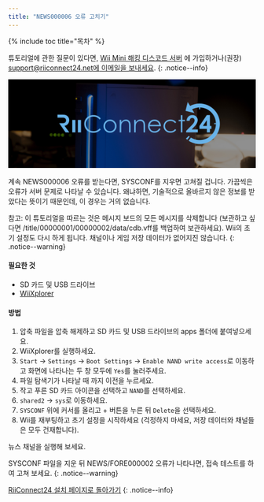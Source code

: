 ```yaml
---
title: "NEWS000006 오류 고치기"
---
```


{% include toc title="목차" %}

튜토리얼에 관한 질문이 있다면, [Wii Mini 해킹 디스코드 서버](https://discord.gg/rc24) 에 가입하거나(권장) [support@riiconnect24.net에 이메일을 보내세요](mailto:support@riiconnect24.net).
{: .notice--info}

![RiiConnect24 로고](/images/WiiRC24Logo.jpg)

계속 NEWS000006 오류를 받는다면, SYSCONF를 지우면 고쳐질 겁니다. 가끔씩은 오류가 서버 문제로 나타날 수 있습니다. 왜냐하면, 기술적으로 올바르지 않은 정보를 받았다는 뜻이기 때문인데, 이 경우는 거의 없습니다.

참고: 이 튜토리얼을 따르는 것은 메시지 보드의 모든 메시지를 삭제합니다 (보관하고 싶다면 /title/00000001/00000002/data/cdb.vff를 백업하여 보관하세요). Wii의 초기 설정도 다시 하게 됩니다. 채널이나 게임 저장 데이터가 없어지진 않습니다.
{: .notice--warning}

#### 필요한 것
* SD 카드 및 USB 드라이브
* [WiiXplorer](https://sourceforge.net/projects/wiixplorer/files/latest/download)

#### 방법

1. 압축 파일을 압축 해제하고 SD 카드 및 USB 드라이브의 apps 폴더에 붙여넣으세요.
1. WiiXplorer를 실행하세요.
1. `Start` -> `Settings` -> `Boot Settings` -> `Enable NAND write access`로 이동하고 화면에 나타나는 두 창 모두에 `Yes`를 눌러주세요.
1. 파일 탐색기가 나타날 때 까지 이전을 누르세요.
1. 작고 푸른 SD 카드 아이콘을 선택하고 `NAND`를 선택하세요.
1. `shared2` -> `sys`로 이동하세요.
1. `SYSCONF` 위에 커서를 올리고 + 버튼을 누른 뒤 `Delete`을 선택하세요.
1. Wii를 재부팅하고 초기 설정을 시작하세요 (걱정하지 마세요, 저장 데이터와 채널들은 모두 건재합니다).

뉴스 채널을 실행해 보세요.

SYSCONF 파일을 지운 뒤 NEWS/FORE000002 오류가 나타나면, 접속 테스트를 하여 고쳐 보세요.
{: .notice--warning}

[RiiConnect24 설치 페이지로 돌아가기](riiconnect24)
{: .notice--info}
